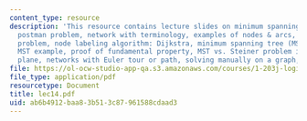```yaml
---
content_type: resource
description: 'This resource contains lecture slides on minimum spanning tree, chinese
  postman problem, network with terminology, examples of nodes & arcs, shortest path
  problem, node labeling algorithm: Dijkstra, minimum spanning tree (MST) problem,
  MST example, proof of fundamental property, MST vs. Steiner problem in the Euclidean
  plane, networks with Euler tour or path, solving manually on a graph, and applications.'
file: https://ol-ocw-studio-app-qa.s3.amazonaws.com/courses/1-203j-logistical-and-transportation-planning-methods-fall-2006/ab6b4912baa83b513c87961588cdaad3_lec14.pdf
file_type: application/pdf
resourcetype: Document
title: lec14.pdf
uid: ab6b4912-baa8-3b51-3c87-961588cdaad3
---
```

